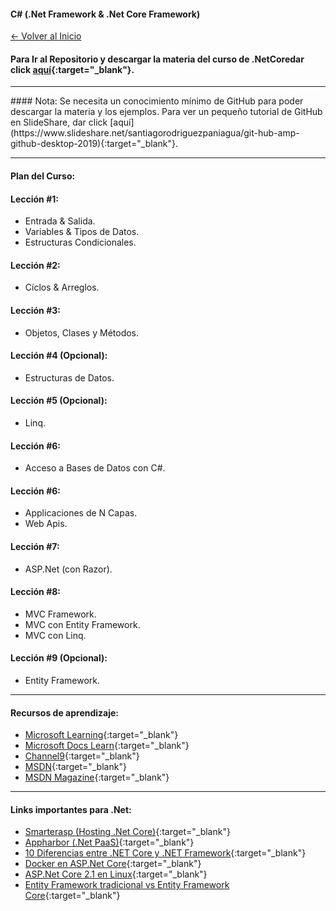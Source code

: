 #### C# (.Net Framework & .Net Core Framework)

[<- Volver al Inicio](https://profesantiago.github.io) 

#### Para Ir al Repositorio y descargar la materia del curso de .NetCoredar click [aquí](https://github.com/ProfeSantiago/dotNetCore){:target="_blank"}. 

<hr/>
#### Nota:
Se necesita un conocimiento mínimo de GitHub para poder descargar la materia y los ejemplos.
Para ver un pequeño tutorial de GitHub en SlideShare, dar click [aquí](https://www.slideshare.net/santiagorodriguezpaniagua/git-hub-amp-github-desktop-2019){:target="_blank"}. 
<hr/>

#### Plan del Curso:

#### Lección #1:
* Entrada & Salida.
* Variables & Tipos de Datos.
* Estructuras Condicionales.

#### Lección #2:
* Cíclos & Arreglos.

#### Lección #3:
* Objetos, Clases y Métodos.

#### Lección #4 (Opcional):
* Estructuras de Datos.

#### Lección #5 (Opcional):
* Linq.

#### Lección #6:
* Acceso a Bases de Datos con C#.

#### Lección #6:
* Applicaciones de N Capas.
* Web Apis.

#### Lección #7:
* ASP.Net (con Razor).

#### Lección #8:
* MVC Framework. 
* MVC con Entity Framework.
* MVC con Linq.

#### Lección #9 (Opcional):
* Entity Framework.


<hr/>


#### Recursos de aprendizaje:
- [Microsoft Learning](https://www.microsoft.com/en-us/learning/default.aspx){:target="_blank"}
- [Microsoft Docs Learn](https://docs.microsoft.com/en-us/learn/){:target="_blank"}
- [Channel9](https://channel9.msdn.com){:target="_blank"}
- [MSDN](https://msdn.microsoft.com/en-us/dn308572.aspx){:target="_blank"}
- [MSDN Magazine](https://tmsdn.microsoft.com/en-us/magazine/){:target="_blank"}


<hr/>


#### Links importantes para .Net:
- [Smarterasp (Hosting .Net Core)](https://www.smarterasp.net/index){:target="_blank"}
- [Appharbor (.Net PaaS)](https://appharbor.com/){:target="_blank"}
- [10 Diferencias entre .NET Core y .NET Framework](https://www.campusmvp.es/recursos/post/10-diferencias-entre-net-core-y-net-framework.aspx?fbclid=IwAR133CX-3Vd45ahPsK1Ww5h1fy5jWITbVckDBZ5NFanc-qHLexqh3RkFezc/){:target="_blank"}
- [Docker en ASP.Net Core](https://www.campusmvp.es/recursos/post/7-motivos-para-utilizar-Docker-en-general-y-con-ASPNET-Core-en-particular.aspx?platform=hootsuite){:target="_blank"}
- [ASP.Net Core 2.1 en Linux](https://www.campusmvp.es/recursos/post/como-configurar-asp-net-core-2-1-en-linux-en-menos-de-10-minutos.aspx){:target="_blank"}
- [Entity Framework tradicional vs Entity Framework Core](https://www.campusmvp.es/recursos/post/que-diferencias-hay-entre-entity-framework-6-tradicional-y-entity-framework-core.aspx){:target="_blank"}
